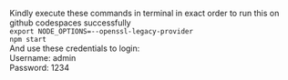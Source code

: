 Kindly execute these commands in terminal in exact order to run this on github codespaces successfully <br />
 ```export NODE_OPTIONS=--openssl-legacy-provider```<br /> ```npm start``` <br />
And use these credentials to login: <br />
Username: admin <br />
Password: 1234
